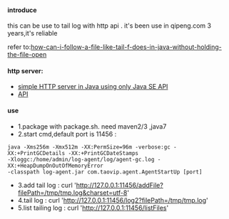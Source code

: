 #### introduce
this can be use to tail log with http api . it's been use in qipeng.com 3 years,it's reliable

refer to:[how-can-i-follow-a-file-like-tail-f-does-in-java-without-holding-the-file-open](http://stackoverflow.com/questions/14610621/how-can-i-follow-a-file-like-tail-f-does-in-java-without-holding-the-file-ope)

#### http server:

- [simple HTTP server in Java using only Java SE API](http://stackoverflow.com/questions/3732109/simple-http-server-in-java-using-only-java-se-api)
- [API](http://docs.oracle.com/javase/6/docs/jre/api/net/httpserver/spec/com/sun/net/httpserver/package-frame.html)


#### use
- 1.package with package.sh. need maven2/3 ,java7
- 2.start cmd,default port is 11456 :
```
java -Xms256m -Xmx512m -XX:PermSize=96m -verbose:gc -XX:+PrintGCDetails -XX:+PrintGCDateStamps
-Xloggc:/home/admin/log-agent/log/agent-gc.log -XX:+HeapDumpOnOutOfMemoryError
-classpath log-agent.jar com.taovip.agent.AgentStartUp [port]
```
- 3.add tail log :     curl 'http://127.0.0.1:11456/addFile?filePath=/tmp/tmp.log&charset=utf-8'
- 4.tail log :         curl 'http://127.0.0.1:11456/log2?filePath=/tmp/tmp.log'
- 5.list tailing log : curl 'http://127.0.0.1:11456/listFiles'


